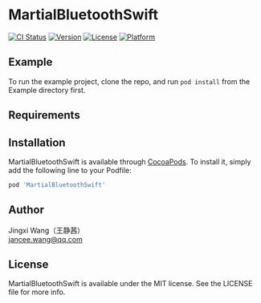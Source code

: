 # MartialBluetoothSwift

[![CI Status](http://img.shields.io/travis/jancee/MartialBluetoothSwift.svg?style=flat)](https://travis-ci.org/jancee/MartialBluetoothSwift)
[![Version](https://img.shields.io/cocoapods/v/MartialBluetoothSwift.svg?style=flat)](http://cocoapods.org/pods/MartialBluetoothSwift)
[![License](https://img.shields.io/cocoapods/l/MartialBluetoothSwift.svg?style=flat)](http://cocoapods.org/pods/MartialBluetoothSwift)
[![Platform](https://img.shields.io/cocoapods/p/MartialBluetoothSwift.svg?style=flat)](http://cocoapods.org/pods/MartialBluetoothSwift)

## Example

To run the example project, clone the repo, and run `pod install` from the Example directory first.

## Requirements

## Installation

MartialBluetoothSwift is available through [CocoaPods](http://cocoapods.org). To install
it, simply add the following line to your Podfile:

```ruby
pod 'MartialBluetoothSwift'
```

## Author

Jingxi Wang（王静茜）  
jancee.wang@qq.com

## License

MartialBluetoothSwift is available under the MIT license. See the LICENSE file for more info.


